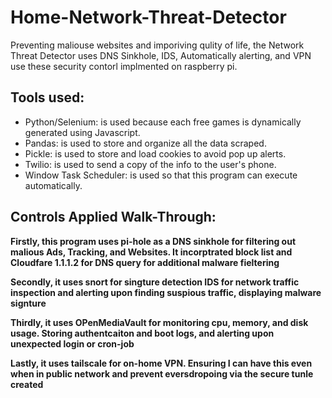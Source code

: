 # Home-Network-Threat-Detector

<p>Preventing maliouse websites and imporiving qulity of life, the Network Threat Detector uses DNS Sinkhole, IDS, Automatically alerting, and VPN use these security contorl implmented on raspberry pi.

## Tools used:
- Python/Selenium: is used because each free games is dynamically generated using Javascript.
- Pandas: is used to store and organize all the data scraped.
- Pickle: is used to store and load cookies to avoid pop up alerts.
- Twilio:  is used to send a copy of the info to the user's phone. 
- Window Task Scheduler: is used so that this program can execute automatically.


## Controls Applied Walk-Through:

**Firstly, this program uses pi-hole as a DNS sinkhole for filtering out malious Ads, Tracking, and Websites. It incorptrated block list and Cloudfare 1.1.1.2 for DNS query for additional malware fieltering**

**Secondly, it uses snort for singture detection IDS for network traffic inspection and alerting upon finding suspious traffic, displaying malware signture**

**Thirdly, it uses OPenMediaVault for monitoring cpu, memory, and disk usage. Storing authentcaiton and boot logs, and alerting upon unexpected login or cron-job**

**Lastly, it uses tailscale for on-home VPN. Ensuring I can have this even when in public network and prevent eversdropoing via the secure tunle created**





